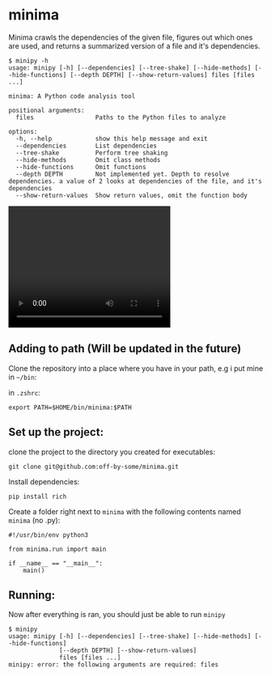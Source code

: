 # minima
Minima crawls the dependencies of the given file, figures out which ones are used, and returns a summarized version of a file and it's dependencies.

```
$ minipy -h
usage: minipy [-h] [--dependencies] [--tree-shake] [--hide-methods] [--hide-functions] [--depth DEPTH] [--show-return-values] files [files ...]

minima: A Python code analysis tool

positional arguments:
  files                 Paths to the Python files to analyze

options:
  -h, --help            show this help message and exit
  --dependencies        List dependencies
  --tree-shake          Perform tree shaking
  --hide-methods        Omit class methods
  --hide-functions      Omit functions
  --depth DEPTH         Not implemented yet. Depth to resolve dependencies. a value of 2 looks at dependencies of the file, and it's dependencies
  --show-return-values  Show return values, omit the function body
```

<video width="320" height="240" controls>
  <source src="examples/minima.mov" type="video/mov">
  Sorry, this browser does not support the `video` tag.
</video>



## Adding to path (Will be updated in the future)

Clone the repository into a place where you have in your path, e.g i put mine in `~/bin`:

in `.zshrc`:
```
export PATH=$HOME/bin/minima:$PATH
```

## Set up the project:
clone the project to the directory you created for executables:
```
git clone git@github.com:off-by-some/minima.git
```

Install dependencies: 
```shell
pip install rich
```

Create a folder right next to `minima` with the following contents named `minima` (no .py):
```
#!/usr/bin/env python3

from minima.run import main

if __name__ == "__main__":
    main()
```

## Running: 
Now after everything is ran, you should just be able to run `minipy`
```
$ minipy
usage: minipy [-h] [--dependencies] [--tree-shake] [--hide-methods] [--hide-functions]
              [--depth DEPTH] [--show-return-values]
              files [files ...]
minipy: error: the following arguments are required: files
```